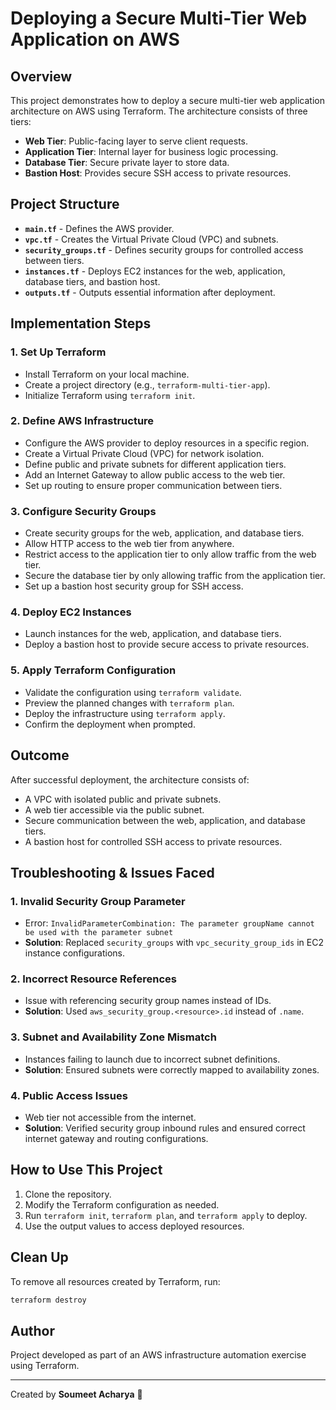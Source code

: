 # Deploying a Secure Multi-Tier Web Application on AWS

## Overview
This project demonstrates how to deploy a secure multi-tier web application architecture on AWS using Terraform. The architecture consists of three tiers:

- **Web Tier**: Public-facing layer to serve client requests.
- **Application Tier**: Internal layer for business logic processing.
- **Database Tier**: Secure private layer to store data.
- **Bastion Host**: Provides secure SSH access to private resources.

## Project Structure
- **`main.tf`** - Defines the AWS provider.
- **`vpc.tf`** - Creates the Virtual Private Cloud (VPC) and subnets.
- **`security_groups.tf`** - Defines security groups for controlled access between tiers.
- **`instances.tf`** - Deploys EC2 instances for the web, application, database tiers, and bastion host.
- **`outputs.tf`** - Outputs essential information after deployment.

## Implementation Steps
### 1. Set Up Terraform
- Install Terraform on your local machine.
- Create a project directory (e.g., `terraform-multi-tier-app`).
- Initialize Terraform using `terraform init`.

### 2. Define AWS Infrastructure
- Configure the AWS provider to deploy resources in a specific region.
- Create a Virtual Private Cloud (VPC) for network isolation.
- Define public and private subnets for different application tiers.
- Add an Internet Gateway to allow public access to the web tier.
- Set up routing to ensure proper communication between tiers.

### 3. Configure Security Groups
- Create security groups for the web, application, and database tiers.
- Allow HTTP access to the web tier from anywhere.
- Restrict access to the application tier to only allow traffic from the web tier.
- Secure the database tier by only allowing traffic from the application tier.
- Set up a bastion host security group for SSH access.

### 4. Deploy EC2 Instances
- Launch instances for the web, application, and database tiers.
- Deploy a bastion host to provide secure access to private resources.

### 5. Apply Terraform Configuration
- Validate the configuration using `terraform validate`.
- Preview the planned changes with `terraform plan`.
- Deploy the infrastructure using `terraform apply`.
- Confirm the deployment when prompted.

## Outcome
After successful deployment, the architecture consists of:
- A VPC with isolated public and private subnets.
- A web tier accessible via the public subnet.
- Secure communication between the web, application, and database tiers.
- A bastion host for controlled SSH access to private resources.

## Troubleshooting & Issues Faced
### 1. **Invalid Security Group Parameter**
- Error: `InvalidParameterCombination: The parameter groupName cannot be used with the parameter subnet`
- **Solution**: Replaced `security_groups` with `vpc_security_group_ids` in EC2 instance configurations.

### 2. **Incorrect Resource References**
- Issue with referencing security group names instead of IDs.
- **Solution**: Used `aws_security_group.<resource>.id` instead of `.name`.

### 3. **Subnet and Availability Zone Mismatch**
- Instances failing to launch due to incorrect subnet definitions.
- **Solution**: Ensured subnets were correctly mapped to availability zones.

### 4. **Public Access Issues**
- Web tier not accessible from the internet.
- **Solution**: Verified security group inbound rules and ensured correct internet gateway and routing configurations.

## How to Use This Project
1. Clone the repository.
2. Modify the Terraform configuration as needed.
3. Run `terraform init`, `terraform plan`, and `terraform apply` to deploy.
4. Use the output values to access deployed resources.

## Clean Up
To remove all resources created by Terraform, run:
```sh
terraform destroy
```

## Author
Project developed as part of an AWS infrastructure automation exercise using Terraform.

---

Created by **Soumeet Acharya** 🚀
